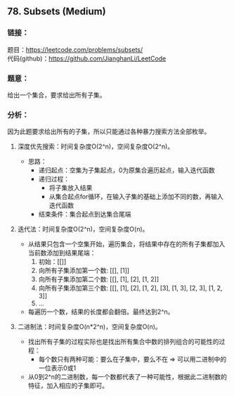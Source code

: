 ## 78. Subsets (Medium)

### **链接**：

题目：https://leetcode.com/problems/subsets/  
代码(github)：https://github.com/JianghanLi/LeetCode

### **题意**：

给出一个集合，要求给出所有子集。

### **分析**：
因为此题要求给出所有的子集，所以只能通过各种暴力搜索方法全部枚举。

1. 深度优先搜索：时间复杂度O(2^n)，空间复杂度O(2^n)。
	- 思路：
		- 递归起点：空集为子集起点，0为原集合遍历起点，输入迭代函数
		- 递归过程：
			- 将子集放入结果
			- 从集合起点for循环，在输入子集的基础上添加不同的数，再输入迭代函数
		- 结束条件：集合起点到达集合尾端

2. 迭代法：时间复杂度O(2^n)，空间复杂度O(n)。
	- 从结果只包含一个空集开始，遍历集合，将结果中存在的所有子集都加入当前数添加到结果尾端：
		1. 初始：[[]]
		2. 向所有子集添加第一个数: [[], [1]]
		3. 向所有子集添加第二个数: [[], [1], [2], [1, 2]]
		4. 向所有子集添加第三个数: [[], [1], [2], [1, 2], [3], [1, 3], [2, 3], [1, 2, 3]]
		5. ...
	- 每遍历一个数，结果的长度都会翻倍。最终达到2^n。
	
3. 二进制法：时间复杂度O(n*2^n)，空间复杂度O(n)。
	- 找出所有子集的过程实际也是找出所有集合中数的排列组合的可能性的过程：
		- 每个数只有两种可能：要么在子集中，要么不在 => 可以用二进制中的一位表示0或1
	- 从0到2^n的二进制数，每一个数都代表了一种可能性，根据此二进制数的特征，加入相应的子集即可。
